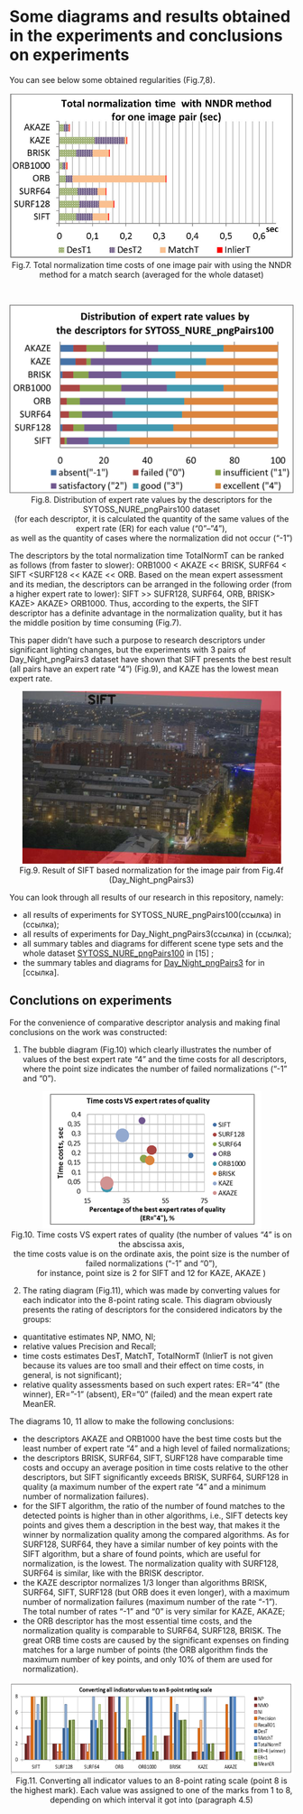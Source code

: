 <h1>Some diagrams and results obtained in the experiments and conclusions on experiments</h1>

You can see below some obtained regularities (Fig.7,8).

<p align="center">
  <img src="/doc/images/norm_time_diagram.jpg"  width="600"/>
  <br>
 Fig.7. Total normalization time costs of one image pair with using the NNDR<br> method for a match search (averaged for the whole dataset)
<p>
<br>
<p align="center">
  <img src="/doc/images/expert_rates_diagram.png" width="600" />
  <br>
 Fig.8. Distribution of expert rate values by the descriptors for the SYTOSS_NURE_pngPairs100 dataset<br> (for each descriptor, it is calculated the quantity of the same values of the expert rate (ER) for each value (“0”–”4”),<br> as well as the quantity of cases where the normalization did not occur (“-1”)
<p>

The descriptors by the total normalization time TotalNormT can be ranked as follows (from faster to slower): ORB1000 < AKAZE << BRISK, SURF64 < SIFT <SURF128 << KAZE << ORB. 
Based on the mean expert assessment and its median, the descriptors can be arranged in the following order (from a higher expert rate to lower): SIFT >> SUFR128, SURF64, ORB, BRISK> KAZE> AKAZE> ORB1000. Thus, according to the experts, the SIFT descriptor has a definite advantage in the normalization quality, but it has the middle position by time consuming (Fig.7).
  
This paper didn’t have such a purpose to research descriptors under significant lighting changes, but the experiments with 3 pairs of Day_Night_pngPairs3 dataset have shown that SIFT presents the best result (all pairs have an expert rate “4”) (Fig.9), and KAZE has the lowest mean expert rate.
 
<p align="center">
  <img src="/doc/images/references.png"  />
  <br>
Fig.9. Result of SIFT based normalization for the image pair from Fig.4f (Day_Night_pngPairs3)
<p>
  
You can look through all results of our research in this repository, namely:

*	all results of experiments for SYTOSS_NURE_pngPairs100(ссылка) in (ссылка);
*	all results of experiments for Day_Night_pngPairs3(ссылка) in (ссылка);
*	all summary tables and diagrams for different scene type sets and the whole dataset [SYTOSS_NURE_pngPairs100](https://github.com/SytossResearch/DescriptorBasedNormalization/tree/master/Dataset_SYTOSS_NURE_pngPairs100) in [15] ;
*	the summary tables and diagrams for [Day_Night_pngPairs3](https://github.com/SytossResearch/DescriptorBasedNormalization/tree/master/Dataset_Day_Night_pngPairs3) for in [ссылка].

<h2>Conclutions on experiments</h2>

For the convenience of comparative descriptor analysis and making final conclusions on the work was constructed:

1. The bubble diagram (Fig.10) which clearly illustrates the number of values of the best expert rate “4” and the time costs for all descriptors, where the point size indicates the number of failed normalizations (“-1” and “0”).

<p align="center">
  <img src="/doc/images/time_cost_expert_rates_diagrams.png"  />
  <br>
Fig.10. Time costs VS expert rates of quality (the number of values “4” is on the abscissa axis, <br>the time costs value is on the ordinate axis, the point size is the number of failed normalizations (“-1” and “0”),<br> for instance, point size is 2 for SIFT and 12 for KAZE, AKAZE )
<p>
  
2. The rating diagram (Fig.11), which was made by converting values for each indicator into the 8-point rating scale. This diagram obviously presents the rating of descriptors for the considered indicators by the groups:
*	quantitative estimates NP, NMO, NI;
*	relative values Precision and Recall;
*	time costs estimates DesT, MatchT, TotalNormT (InlierT is not given because its values are too small and their effect on time costs, in general, is not significant);
*	relative quality assessments based on such expert rates: ER=”4” (the winner), ER=”-1” (absent), ER=”0” (failed) and the mean expert rate MeanER.

The diagrams 10, 11 allow to make the following conclusions:

* the descriptors AKAZE and ORB1000 have the best time costs but the least number of expert rate “4” and a high level of failed normalizations;
* the descriptors BRISK, SURF64, SIFT, SURF128 have comparable time costs and occupy an average position in time costs relative to the other descriptors, but SIFT significantly exceeds BRISK, SURF64, SURF128 in quality (a maximum number of the expert rate “4” and a minimum number of normalization failures). 
* for the SIFT algorithm, the ratio of the number of found matches to the detected points is higher than in other algorithms, i.e., SIFT detects key points and gives them a description in the best way, that makes it the winner by normalization quality among the compared algorithms. As for SURF128, SURF64, they have a similar number of key points with the SIFT algorithm, but a share of found points, which are useful for normalization, is the lowest. The normalization quality with SURF128, SURF64 is similar, like with the BRISK descriptor.
* the KAZE descriptor normalizes 1/3 longer than algorithms BRISK, SURF64, SIFT, SURF128 (but ORB does it even longer), with a maximum number of normalization failures (maximum number of the rate 
“-1”). The total number of rates “-1” and “0” is very similar for KAZE, AKAZE;
* the ORB descriptor has the most essential time costs, and the normalization quality is comparable to SURF64, SURF128, BRISK. The great ORB time costs are caused by the significant expenses on finding matches for a large number of points (the ORB algorithm finds the maximum number of key points, and only 10% of them are used for normalization).

<p align="center">
  <img src="/doc/images/8point_rating_scale_diagram.png"  />
  <br>
Fig.11. Converting all indicator values to an 8-point rating scale (point 8 is the highest mark). Each value was assigned to one of the marks from 1 to 8, depending on which interval it got into (paragraph 4.5)
<p>

  
